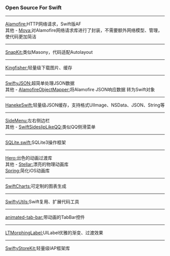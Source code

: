 ### Open Source For Swift
----------------------------------------------------------------------
[Alamofire:](https://github.com/Alamofire/Alamofire)HTTP网络请求，Swift版AF<br>
其他 - [Moya:](https://github.com/Moya/Moya)对Alamofire网络请求库进行了封装，不需要额外网络模型、管理，使代码更加简洁<br>

----------------------------------------------------------------------
[SnapKit:](https://github.com/SnapKit/SnapKit)类似Masony，代码适配Autolayout<br>

----------------------------------------------------------------------
[Kingfisher:](https://github.com/onevcat/Kingfisher)轻量级下载图片、缓存<br>

----------------------------------------------------------------------
[SwiftyJSON:](https://github.com/SwiftyJSON/SwiftyJSON)超简单处理JSON数据<br>
其他 - [AlamofireObjectMapper:](https://github.com/tristanhimmelman/AlamofireObjectMapper)将Alamofire JSON响应数据 转为Swift对象<br>

----------------------------------------------------------------------
[HanekeSwift:](https://github.com/Haneke/HanekeSwift)轻量级JSON缓存，支持格式UIImage、NSData、JSON、String等<br>

----------------------------------------------------------------------
[SideMenu:](https://github.com/jonkykong/SideMenu)左右侧边栏<br>
其他 - [SwiftSideslipLikeQQ:](https://github.com/johnlui/SwiftSideslipLikeQQ)类似QQ侧滑菜单<br>

----------------------------------------------------------------------
[SQLite.swift:](https://github.com/stephencelis/SQLite.swift)SQLite3操作框架<br>

----------------------------------------------------------------------
[Hero:](https://github.com/lkzhao/Hero)出色的动画过渡库<br>
其他 - [Stellar:](https://github.com/AugustRush/Stellar)漂亮的物理动画库<br>
[Spring:](https://github.com/MengTo/Spring)简化iOS动画库<br>

----------------------------------------------------------------------
[SwiftCharts:](https://github.com/i-schuetz/SwiftCharts)可定制的图表生成<br>

----------------------------------------------------------------------
[SwiftyUtils:](https://github.com/tbaranes/SwiftyUtils)Swift复用、扩展代码工具<br>

----------------------------------------------------------------------
[animated-tab-bar:](https://github.com/Ramotion/animated-tab-bar)带动画的TabBar控件<br>

----------------------------------------------------------------------
[LTMorphingLabel:](https://github.com/lexrus/LTMorphingLabel)UILabel优雅的渐变、过渡效果<br>

----------------------------------------------------------------------
[SwiftyStoreKit:](https://github.com/bizz84/SwiftyStoreKit)轻量级IAP框架库<br>




